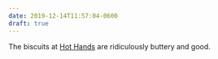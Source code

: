 ```yaml
---
date: 2019-12-14T11:57:04-0600
draft: true
---
```




The biscuits at [Hot Hands](https://www.hothandspie.com/) are ridiculously buttery and good.



